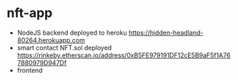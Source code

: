 # nft-app
*  NodeJS backend deployed to heroku https://hidden-headland-80264.herokuapp.com
* smart contact NFT.sol deployed https://rinkeby.etherscan.io/address/0xB5FE979191DF12cE5B9aF5f1A767880979D947Df
* frontend 